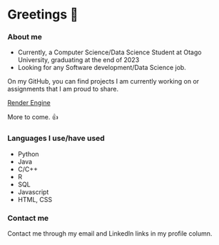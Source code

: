 # Greetings 👋

### About me
- Currently, a Computer Science/Data Science Student at Otago University, graduating at the end of 2023
- Looking for any Software development/Data Science job.

On my GitHub, you can find projects I am currently working on or assignments that I am proud to share.

[Render Engine](https://github.com/andre2410/renderengine)

More to come. :thumbsup:

### Languages I use/have used
- Python
- Java
- C/C++
- R
- SQL
- Javascript
- HTML, CSS

### Contact me
Contact me through my email and LinkedIn links in my profile column.
